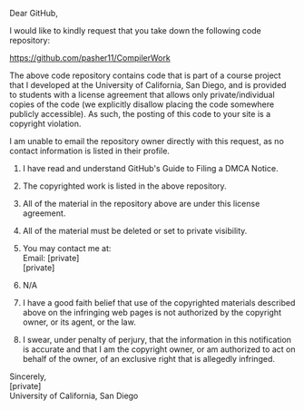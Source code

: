 Dear GitHub,

I would like to kindly request that you take down the following code
repository:

https://github.com/pasher11/CompilerWork

The above code repository contains code that is part of a course project
that I developed at the University of California, San Diego, and is
provided to students with a license agreement that allows only
private/individual copies of the code (we explicitly disallow placing the
code somewhere publicly accessible). As such, the posting of this code to
your site is a copyright violation.

I am unable to email the repository owner directly with this request, as no
contact information is listed in their profile.

1. I have read and understand GitHub's Guide to Filing a DMCA Notice.

2. The copyrighted work is listed in the above repository.

3. All of the material in the repository above are under this license
agreement.

4. All of the material must be deleted or set to private visibility.

5. You may contact me at:  
Email: [private]  
[private]  

6. N/A

7. I have a good faith belief that use of the copyrighted materials
described above on the infringing web pages is not authorized by the
copyright owner, or its agent, or the law.

8. I swear, under penalty of perjury, that the information in this
notification is accurate and that I am the copyright owner, or am
authorized to act on behalf of the owner, of an exclusive right that is
allegedly infringed.

Sincerely,  
[private]  
University of California, San Diego
